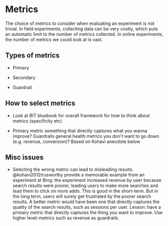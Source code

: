 # Metrics

The choice of metrics to consider when evaluating an experiment is not trivial. In field experiments, collecting data can be very costly, which puts an automatic limit to the number of metrics collected. In online experiments, the number of metrics we could look at is vast.

## Types of metrics

- Primary

- Secondary

- Guardrail


## How to select metrics

- Look at BIT bluebook for overall framework for how to think about metrics (specificity etc)

- Primary metric something that directly captures what you wanna improve? Guardrails general health metrics you don't want to go down (e.g. revenue, conversion)? Based on Kohavi anecdote below

## Misc issues

- Selecting the wrong metric can lead to misleading results. @kohavi2012trusworthy provide a memorable example from an experiment at Bing: the experiment increased revenue by user because search results were poorer, leading users to make more searches and lead them to click on more adds. This is good in the short-term. But in the long term, users will surely get frustrated by the poorer search results. A better metric would have been one that directly captures the quality of the search results, such as sessions per user. Lesson: have a primary metric that directly captures the thing you want to improve. Use higher level-metrics such as revenue as guardrails.